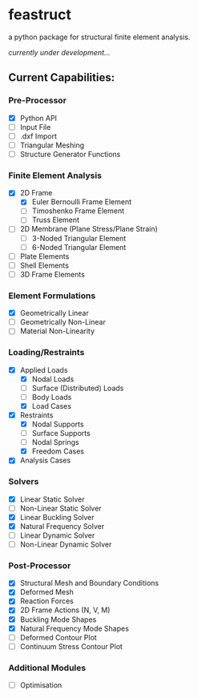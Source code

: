 # feastruct
a python package for structural finite element analysis.

*currently under development...*

## Current Capabilities:

### Pre-Processor
- [x] Python API
- [ ] Input File
- [ ] .dxf Import
- [ ] Triangular Meshing
- [ ] Structure Generator Functions

### Finite Element Analysis
- [x] 2D Frame
  - [x] Euler Bernoulli Frame Element
  - [ ] Timoshenko Frame Element
  - [ ] Truss Element
- [ ] 2D Membrane (Plane Stress/Plane Strain)
  - [ ] 3-Noded Triangular Element
  - [ ] 6-Noded Triangular Element
- [ ] Plate Elements
- [ ] Shell Elements
- [ ] 3D Frame Elements

### Element Formulations
- [x] Geometrically Linear
- [ ] Geometrically Non-Linear
- [ ] Material Non-Linearity

### Loading/Restraints
- [x] Applied Loads
  - [x] Nodal Loads
  - [ ] Surface (Distributed) Loads
  - [ ] Body Loads
  - [x] Load Cases
- [x] Restraints
  - [x] Nodal Supports
  - [ ] Surface Supports
  - [ ] Nodal Springs
  - [x] Freedom Cases
- [x] Analysis Cases

### Solvers
- [x] Linear Static Solver
- [ ] Non-Linear Static Solver
- [x] Linear Buckling Solver
- [x] Natural Frequency Solver
- [ ] Linear Dynamic Solver
- [ ] Non-Linear Dynamic Solver

### Post-Processor
- [x] Structural Mesh and Boundary Conditions
- [x] Deformed Mesh
- [x] Reaction Forces
- [x] 2D Frame Actions (N, V, M)
- [x] Buckling Mode Shapes
- [x] Natural Frequency Mode Shapes
- [ ] Deformed Contour Plot
- [ ] Continuum Stress Contour Plot

### Additional Modules
- [ ] Optimisation
